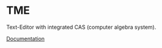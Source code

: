 # TME
Text-Editor with integrated CAS (computer algebra system).

[Documentation](https://nfbyfm.github.io/TME/)
